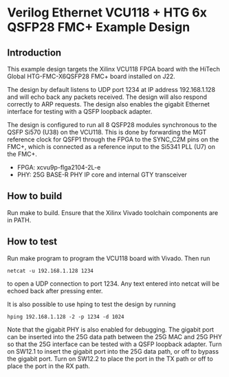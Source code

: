 # Verilog Ethernet VCU118 + HTG 6x QSFP28 FMC+ Example Design

## Introduction

This example design targets the Xilinx VCU118 FPGA board with the HiTech Global HTG-FMC-X6QSFP28 FMC+ board installed on J22.

The design by default listens to UDP port 1234 at IP address 192.168.1.128 and will echo back any packets received.  The design will also respond correctly to ARP requests.  The design also enables the gigabit Ethernet interface for testing with a QSFP loopback adapter.

The design is configured to run all 8 QSFP28 modules synchronous to the QSFP Si570 (U38) on the VCU118.  This is done by forwarding the MGT reference clock for QSFP1 through the FPGA to the SYNC_C2M pins on the FMC+, which is connected as a reference input to the Si5341 PLL (U7) on the FMC+.

*  FPGA: xcvu9p-flga2104-2L-e
*  PHY: 25G BASE-R PHY IP core and internal GTY transceiver

## How to build

Run make to build.  Ensure that the Xilinx Vivado toolchain components are in PATH.

## How to test

Run make program to program the VCU118 board with Vivado.  Then run

    netcat -u 192.168.1.128 1234

to open a UDP connection to port 1234.  Any text entered into netcat will be echoed back after pressing enter.

It is also possible to use hping to test the design by running

    hping 192.168.1.128 -2 -p 1234 -d 1024

Note that the gigabit PHY is also enabled for debugging.  The gigabit port can be inserted into the 25G data path between the 25G MAC and 25G PHY so that the 25G interface can be tested with a QSFP loopback adapter.  Turn on SW12.1 to insert the gigabit port into the 25G data path, or off to bypass the gigabit port.  Turn on SW12.2 to place the port in the TX path or off to place the port in the RX path.
